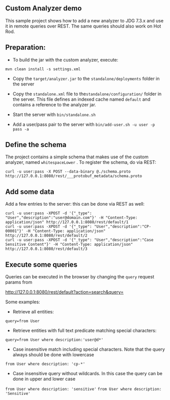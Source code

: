 Custom Analyzer demo
--------------------

This sample project shows how to add a new analyzer to JDG 7.3.x and use it in remote queries over REST. The same queries should also work on Hot Rod.


## Preparation:

* To build the jar with the custom analyzer, execute:

```mvn clean install -s settings.xml```
    
* Copy the ```target/analyzer.jar``` to the ```standalone/deployments``` folder in the server

* Copy the ```standalone.xml``` file to the```standalone/configuration/``` folder in the server. This file defines an indexed cache named ```default``` and contains a reference to the analyzer jar.

* Start the server with ```bin/standalone.sh```

* Add a user/pass pair to the server with ```bin/add-user.sh -u user -p pass -a```

## Define the schema

The project contains a simple schema that makes use of the custom analyzer, named ```whitespaceLower``` . To register the schema, do via REST:

```
curl -u user:pass -X POST --data-binary @./schema.proto http://127.0.0.1:8080/rest/___protobuf_metadata/schema.proto
```

## Add some data

Add a few entries to the server: this can be done via REST as well:

```
curl -u user:pass -XPOST -d '{"_type": "User","description":"user@domain.com"}' -H "Content-Type: application/json" http://127.0.0.1:8080/rest/default/1
curl -u user:pass -XPOST -d '{"_type": "User","description":"CP-00001"}' -H "Content-Type: application/json" http://127.0.0.1:8080/rest/default/2
curl -u user:pass -XPOST -d '{"_type": "User","description":"Case Sensitive Content"}' -H "Content-Type: application/json" http://127.0.0.1:8080/rest/default/3
```

## Execute some queries

Queries can be executed in the browser by changing the ```query``` request params from

http://127.0.0.1:8080/rest/default?action=search&query=

Some examples:

* Retrieve all entities:

```query=from User```  

* Retrieve entities with full text predicate matching special characters:

```query=from User where description:'user@d*'``` 

* Case insensitive match including special characters. Note that the query always should be done with lowercase

```from User where description: 'cp-*'```

* Case insensitive query without wildcards. In this case the query can be done in upper and lower case

```from User where description: 'sensitive'```
```from User where description: 'Sensitive'```



